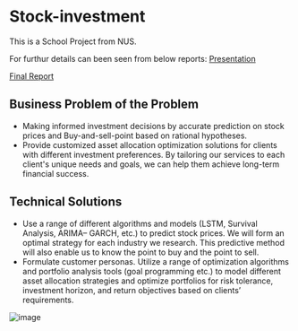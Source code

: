 # Stock-investment
This is a School Project from NUS.

For furthur details can been seen from below reports:
[Presentation](https://github.com/Emmalamlfz/Stock-investment/blob/main/Stock%20investment%20Customization.pdf)

[Final Report](https://github.com/Emmalamlfz/Stock-investment/blob/main/Stock%20Investment%20Final%20Report.pdf)


## Business Problem of the Problem
* Making informed investment decisions by accurate prediction on stock prices and Buy-and-sell-point based on rational hypotheses.
* Provide customized asset allocation optimization solutions for clients with different investment preferences. By tailoring our services to each client's unique needs and goals, we can help them achieve long-term financial success.

## Technical Solutions
* Use a range of different algorithms and models (LSTM, Survival Analysis, ARIMA– GARCH, etc.) to predict stock prices. We will form an optimal strategy for each industry we research. This predictive method will also enable us to know the point to buy and the point to sell.
* Formulate customer personas. Utilize a range of optimization algorithms and portfolio analysis tools (goal programming etc.) to model different asset allocation strategies and optimize portfolios for risk tolerance, investment horizon, and return objectives based on clients’ requirements.

![image](https://github.com/Emmalamlfz/Stock-investment/assets/110097027/4fb34de6-bc37-46fa-b913-be0d7c3797fd)



